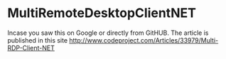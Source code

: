 # MultiRemoteDesktopClientNET
Incase you saw this on Google or directly from GitHUB. The article is published in this site
http://www.codeproject.com/Articles/33979/Multi-RDP-Client-NET
